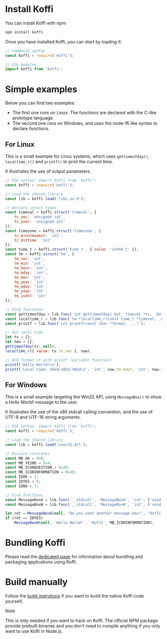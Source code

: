 # Install Koffi

You can install Koffi with npm:

```sh
npm install koffi
```

Once you have installed Koffi, you can start by loading it:

```js
// CommonJS syntax
const koffi = require('koffi');

// ES6 modules
import koffi from 'koffi';
```

# Simple examples

Below you can find two examples:

* The first one runs on Linux. The functions are declared with the C-like prototype language.
* The second one runs on Windows, and uses the node-ffi like syntax to declare functions.

## For Linux

This is a small example for Linux systems, which uses `gettimeofday()`, `localtime_r()` and `printf()` to print the current time.

It illustrates the use of output parameters.

```js
// ES6 syntax: import koffi from 'koffi';
const koffi = require('koffi');

// Load the shared library
const lib = koffi.load('libc.so.6');

// Declare struct types
const timeval = koffi.struct('timeval', {
    tv_sec: 'unsigned int',
    tv_usec: 'unsigned int'
});
const timezone = koffi.struct('timezone', {
    tz_minuteswest: 'int',
    tz_dsttime: 'int'
});
const time_t = koffi.struct('time_t', { value: 'int64_t' });
const tm = koffi.struct('tm', {
    tm_sec: 'int',
    tm_min: 'int',
    tm_hour: 'int',
    tm_mday: 'int',
    tm_mon: 'int',
    tm_year: 'int',
    tm_wday: 'int',
    tm_yday: 'int',
    tm_isdst: 'int'
});

// Find functions
const gettimeofday = lib.func('int gettimeofday(_Out_ timeval *tv, _Out_ timezone *tz)');
const localtime_r = lib.func('tm *localtime_r(const time_t *timeval, _Out_ tm *result)');
const printf = lib.func('int printf(const char *format, ...)');

// Get local time
let tv = {};
let now = {};
gettimeofday(tv, null);
localtime_r({ value: tv.tv_sec }, now);

// And format it with printf (variadic function)
printf('Hello World!\n');
printf('Local time: %02d:%02d:%02d\n', 'int', now.tm_hour, 'int', now.tm_min, 'int', now.tm_sec);
```

## For Windows

This is a small example targeting the Win32 API, using `MessageBox()` to show a *Hello World!* message to the user.

It illustrates the use of the x86 stdcall calling convention, and the use of UTF-8 and UTF-16 string arguments.

```js
// ES6 syntax: import koffi from 'koffi';
const koffi = require('koffi');

// Load the shared library
const lib = koffi.load('user32.dll');

// Declare constants
const MB_OK = 0x0;
const MB_YESNO = 0x4;
const MB_ICONQUESTION = 0x20;
const MB_ICONINFORMATION = 0x40;
const IDOK = 1;
const IDYES = 6;
const IDNO = 7;

// Find functions
const MessageBoxA = lib.func('__stdcall', 'MessageBoxA', 'int', ['void *', 'str', 'str', 'uint']);
const MessageBoxW = lib.func('__stdcall', 'MessageBoxW', 'int', ['void *', 'str16', 'str16', 'uint']);

let ret = MessageBoxA(null, 'Do you want another message box?', 'Koffi', MB_YESNO | MB_ICONQUESTION);
if (ret == IDYES)
    MessageBoxW(null, 'Hello World!', 'Koffi', MB_ICONINFORMATION);
```

# Bundling Koffi

Please read the [dedicated page](packaging) for information about bundling and packaging applications using Koffi.

# Build manually

Follow the [build instrutions](contribute#build-from-source) if you want to build the native Koffi code yourself.

> [!NOTE]
> This is only needed if you want to hack on Koffi. The official NPM package provide prebuilt binaries and you don't need to compile anything if you only want to use Koffi in Node.js.
